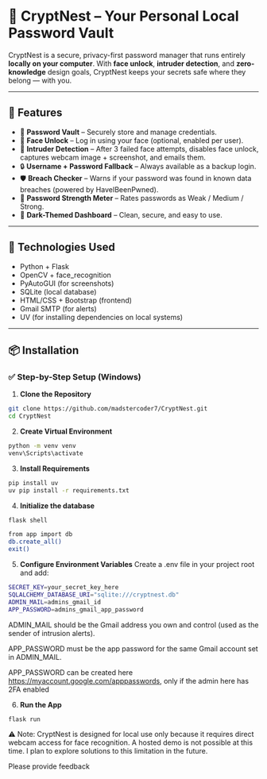 # 🔐 CryptNest – Your Personal Local Password Vault

CryptNest is a secure, privacy-first password manager that runs entirely **locally on your computer**. With **face unlock**, **intruder detection**, and **zero-knowledge** design goals, CryptNest keeps your secrets safe where they belong — with you.

---

## 🚀 Features

- 🔐 **Password Vault** – Securely store and manage credentials.
- 👤 **Face Unlock** – Log in using your face (optional, enabled per user).
- 🧠 **Intruder Detection** – After 3 failed face attempts, disables face unlock, captures webcam image + screenshot, and emails them.
- 🔒 **Username + Password Fallback** – Always available as a backup login.
- 🛡️ **Breach Checker** – Warns if your password was found in known data breaches (powered by HaveIBeenPwned).
- 💪 **Password Strength Meter** – Rates passwords as Weak / Medium / Strong.
- 🎨 **Dark-Themed Dashboard** – Clean, secure, and easy to use.

---

## 🧰 Technologies Used

- Python + Flask
- OpenCV + face_recognition
- PyAutoGUI (for screenshots)
- SQLite (local database)
- HTML/CSS + Bootstrap (frontend)
- Gmail SMTP (for alerts)
- UV (for installing dependencies on local systems)

---

## 📦 Installation

### ✅ Step-by-Step Setup (Windows)

1. **Clone the Repository**
```bash
git clone https://github.com/madstercoder7/CryptNest.git
cd CryptNest
```

2. **Create Virtual Environment**
```bash
python -m venv venv
venv\Scripts\activate
```

3. **Install Requirements**
```bash
pip install uv
uv pip install -r requirements.txt
```

4. **Initialize the database**
```bash
flask shell
```
```bash
from app import db
db.create_all()
exit()
```

5. **Configure Environment Variables**
Create a .env file in your project root and add:
```bash
SECRET_KEY=your_secret_key_here
SQLALCHEMY_DATABASE_URI="sqlite:///cryptnest.db"
ADMIN_MAIL=admins_gmail_id
APP_PASSWORD=admins_gmail_app_password
```

ADMIN_MAIL should be the Gmail address you own and control (used as the sender of intrusion alerts).

APP_PASSWORD must be the app password for the same Gmail account set in ADMIN_MAIL.

APP_PASSWORD can be created here https://myaccount.google.com/apppasswords, only if the admin here has 2FA enabled


6. **Run the App**
```bash
flask run
```

⚠️ Note: CryptNest is designed for local use only because it requires direct webcam access for face recognition. A hosted demo is not possible at this time. I plan to explore solutions to this limitation in the future.

Please provide feedback
